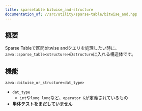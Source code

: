 ```yaml
---
title: sparsetable bitwise_and-structure
documentation_of: //src/utility/sparse-table/bitwise_and.hpp
---
```


## 概要

Sparse Tableで区間bitwise andクエリを処理したい時に、`zawa::sparse_table<structure>`の`structure`に入れる構造体です。

## 機能

`zawa::bitwise_or_structure<dat_type>`
- `dat_type`
	- `int`や`long long`など、`operator &`が定義されているもの
- **単体テストをまだしていません**
